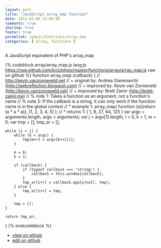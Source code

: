 ```yaml
---
layout: post
title: "JavaScript array_map function"
date: 2011-02-06 12:00:00
comments: true
sharing: true
footer: true
permalink: /phpjs/functions/array_map
categories: [ array, functions ]
---
```

A JavaScript equivalent of PHP's array_map
<!-- more -->
{% codeblock array/array_map.js lang:js https://raw.github.com/kvz/phpjs/master/functions/array/array_map.js raw on github %}
function array_map (callback) {
    // http://kevin.vanzonneveld.net
    // +   original by: Andrea Giammarchi (http://webreflection.blogspot.com)
    // +   improved by: Kevin van Zonneveld (http://kevin.vanzonneveld.net)
    // +   improved by: Brett Zamir (http://brett-zamir.me)
    // %        note 1: Takes a function as an argument, not a function's name
    // %        note 2: If the callback is a string, it can only work if the function name is in the global context
    // *     example 1: array_map( function (a){return (a * a * a)}, [1, 2, 3, 4, 5] );
    // *     returns 1: [ 1, 8, 27, 64, 125 ]
    var argc = arguments.length,
        argv = arguments;
    var j = argv[1].length,
        i = 0,
        k = 1,
        m = 0;
    var tmp = [],
        tmp_ar = [];

    while (i < j) {
        while (k < argc) {
            tmp[m++] = argv[k++][i];
        }

        m = 0;
        k = 1;

        if (callback) {
            if (typeof callback === 'string') {
                callback = this.window[callback];
            }
            tmp_ar[i++] = callback.apply(null, tmp);
        } else {
            tmp_ar[i++] = tmp;
        }

        tmp = [];
    }

    return tmp_ar;
}
{% endcodeblock %}
<ul>
 <li><a href="https://github.com/kvz/phpjs/blob/master/functions/array/array_map.js">view on github</a></li>
 <li><a href="https://github.com/kvz/phpjs/edit/master/functions/array/array_map.js">edit on github</a></li>
</ul>
